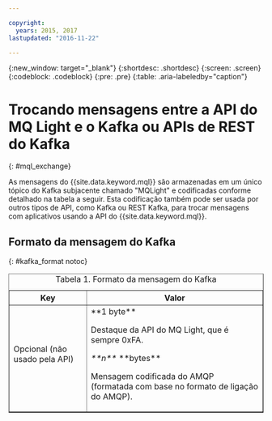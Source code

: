 ```yaml
---

copyright:
  years: 2015, 2017
lastupdated: "2016-11-22"

---
```


{:new_window: target="_blank"}
{:shortdesc: .shortdesc}
{:screen: .screen}
{:codeblock: .codeblock}
{:pre: .pre}
{:table: .aria-labeledby="caption"}

# Trocando mensagens entre a API do MQ Light e o Kafka ou APIs de REST do Kafka
{: #mql_exchange}

As mensagens do {{site.data.keyword.mql}} são armazenadas em um único tópico do Kafka
subjacente chamado "MQLight" e codificadas conforme detalhado na tabela a seguir. Esta codificação também pode
ser usada por outros tipos de API, como Kafka ou REST Kafka, para trocar mensagens com aplicativos
usando a API do {{site.data.keyword.mql}}.

## Formato da mensagem do Kafka
{: #kafka_format notoc}

<table border='1'>
<caption>Tabela 1. Formato da mensagem do Kafka</caption>
  <tr>
    <th> Key </th>
    <th> Valor </th>
  </tr>
  <tr>
    <td> Opcional (não usado pela API)
	<p></p>
	</td>
    <td>**1 byte**
	<p>		     Destaque da API do MQ Light, que é sempre 0xFA.</p>
    <p><var class="keyword varname">**n**</var> **bytes**</p>
    <p>		    Mensagem codificada do AMQP (formatada com base no formato de ligação do AMQP). </p></td>
  </tr>
</table>



